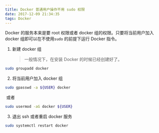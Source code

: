 ```yaml
---
title: Docker 普通用户操作不用 sudo 权限
date: 2017-12-09 21:34:35
tags: Docker
---
```


Docker 的服务本来是要 root 权限或者 docker 组的权限。只要将当前用户加入 docker 组即可以在不使用`sudo` 的前提下运行 Docker 指令。

1. 新建 docker 组

   > 一般情况下，在安装 Docker 的时候已经创建好了。

```bash
sudo groupadd docker
```

2. 将当前用户加入 docker 组

```bash
sudo gpasswd -a ${USER} docker
```

​	或者

```bash
sudo usermod -aG docker ${USER}
```

3. 退出 ssh 或者重启 docker 服务

```bash
sudo systemctl restart docker
```
